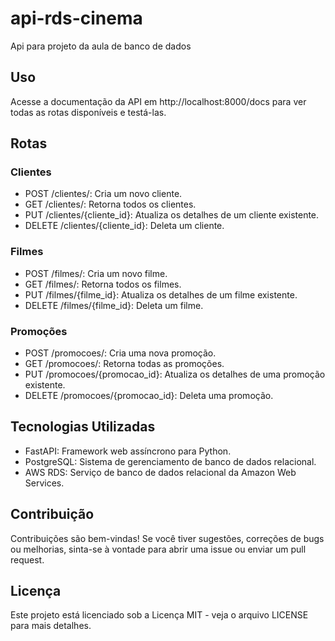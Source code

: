 # api-rds-cinema
Api para projeto da aula de banco de dados

## Uso
Acesse a documentação da API em http://localhost:8000/docs para ver todas as rotas disponíveis e testá-las.

## Rotas
### Clientes
- POST /clientes/: Cria um novo cliente.
- GET /clientes/: Retorna todos os clientes.
- PUT /clientes/{cliente_id}: Atualiza os detalhes de um cliente existente.
- DELETE /clientes/{cliente_id}: Deleta um cliente.

### Filmes
- POST /filmes/: Cria um novo filme.
- GET /filmes/: Retorna todos os filmes.
- PUT /filmes/{filme_id}: Atualiza os detalhes de um filme existente.
- DELETE /filmes/{filme_id}: Deleta um filme.

### Promoções
- POST /promocoes/: Cria uma nova promoção.
- GET /promocoes/: Retorna todas as promoções.
- PUT /promocoes/{promocao_id}: Atualiza os detalhes de uma promoção existente.
- DELETE /promocoes/{promocao_id}: Deleta uma promoção.

## Tecnologias Utilizadas
- FastAPI: Framework web assíncrono para Python.
- PostgreSQL: Sistema de gerenciamento de banco de dados relacional.
- AWS RDS: Serviço de banco de dados relacional da Amazon Web Services.

## Contribuição
Contribuições são bem-vindas! Se você tiver sugestões, correções de bugs ou melhorias, sinta-se à vontade para abrir uma issue ou enviar um pull request.

## Licença
Este projeto está licenciado sob a Licença MIT - veja o arquivo LICENSE para mais detalhes.
